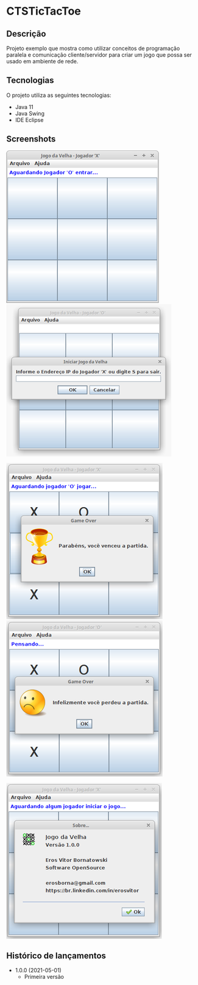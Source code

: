 # CTSTicTacToe

## Descrição
Projeto exemplo que mostra como utilizar conceitos de programação paralela e comunicação cliente/servidor para criar um jogo que possa ser usado em ambiente de rede.

## Tecnologias
O projeto utiliza as seguintes tecnologias:

* Java 11
* Java Swing
* IDE Eclipse

## Screenshots

![](referencias/screen_gamerX.png) ![](referencias/screen_gamer0.png)

![](referencias/screen_winner.png) ![](referencias/screen_loser.png)

![](referencias/screen_about.png)

## Histórico de lançamentos

* 1.0.0 (2021-05-01)
    * Primeira versão
